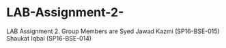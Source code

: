 # LAB-Assignment-2-
LAB Assignment 2. Group Members are Syed Jawad Kazmi (SP16-BSE-015) Shaukat Iqbal (SP16-BSE-014)
